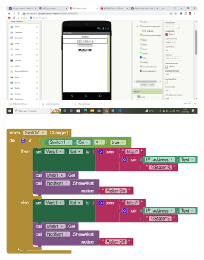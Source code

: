 
![IMAGE](https://github.com/jineshkjose/IoT/blob/main/esp8266%20node%20mcu%20mit/MIT%20APP.png)
![IMAGE](https://github.com/jineshkjose/IoT/blob/main/esp8266%20node%20mcu%20mit/blocks.png)
